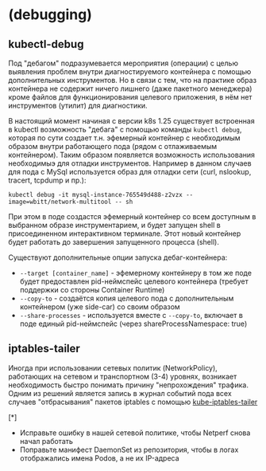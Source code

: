 # (debugging)

## kubectl-debug

Под "дебагом" подразумевается мероприятия (операции) с целью выявления проблем внутри диагностируемого контейнера с помощью дополнительных инструментов. Но в связи с тем, что на практике образ контейнера не содержит ничего лишнего (даже пакетного менеджера) кроме файлов для функционирования целевого приложения, в нём нет инструментов (утилит) для диагностики.  

В настоящий момент начиная с версии k8s 1.25 существует встроенная в kubectl возможность "дебага" c помощью команды `kubectl debug`, которая по сути создает т.н. эфемерный контейнер с необходимым образом внутри работающего пода (рядом с отлаживаемым контейнером). Таким образом появляется возможность использования необходимыэ для отладки инструментов. Например в данном случаев для пода с MySql используется образ для отладки сети (curl, nslookup, tracert, tcpdump и пр.):
```
kubectl debug -it mysql-instance-765549d488-z2vzx --image=wbitt/network-multitool -- sh
```
При этом в поде создастся эфемерный контейнер со всем доступным в выбранном образе инструментарием, и будет запущен shell в присоединенном интерактивном терминале. Этот новый контейнер будет работать до завершения запущенного процесса (shell). 

Существуют дополнительные опции запуска дебаг-контейнера:
- `--target [container_name]` - эфемерному контейнеру в том же поде будет предоставлен pid-неймспейс целевого контейнера (требует поддержки со стороны Container Runtime)
- `--copy-to` - создаётся копия целевого пода c дополнительным контейнером (уже side-car) со своим образом
- `--share-processes` - используется вместе с `--copy-to`, включает в поде единый pid-неймспейс (через shareProcessNamespace: true)

## iptables-tailer

Иногда при использовании сетевых политик (NetworkPolicy), работающих на сетевом и транспортном (3-4) уровнях, возникает необходимость быстро понимать причину "непрохождения" трафика. Одним из решений является запись в журнал событий пода всех случаев "отбрасывания" пакетов iptables c помощью 
[kube-iptables-tailer](https://github.com/box/kube-iptables-tailer)



[*]

- Исправьте ошибку в нашей сетевой политике, чтобы Netperf снова начал
работать
- Поправьте манифест DaemonSet из репозитория, чтобы в логах
отображались имена Podов, а не их IP-адреса